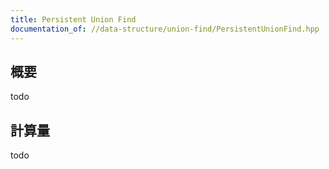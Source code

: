 ```yaml
---
title: Persistent Union Find
documentation_of: //data-structure/union-find/PersistentUnionFind.hpp
---
```


## 概要

todo

## 計算量
todo